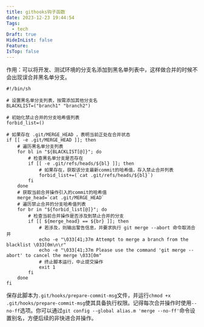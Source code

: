 ```yaml
---
title: githooks钩子函数
date: 2023-12-23 19:44:54
Tags:
  - tech
Draft: true
HideInList: false
Feature: 
IsTop: false
---
```

作用：可以将开发、测试环境的分支名添加到黑名单列表中，这样做合并的时候不会出现误合并黑名单分支。

```shell
#!/bin/sh 

# 设置黑名单分支列表，按需添加其他分支名
BLACKLIST=("branch1" "branch2")

# 初始化禁止合并的分支哈希值列表
forbid_list=() 

# 如果存在 .git/MERGE_HEAD ，表明当前正处在合并状态
if [[ -e .git/MERGE_HEAD ]]; then 
    # 遍历黑名单分支列表
    for bl in "${BLACKLIST[@]}"; do 
        # 检查黑名单分支是否存在
        if [[ -e .git/refs/heads/${bl} ]]; then 
            # 如果存在，获取该分支最新commit的哈希值，存入禁止合并列表
            forbid_list+=(`cat .git/refs/heads/${bl}`) 
        fi
    done 
    # 获取当前合并操作引入的commit的哈希值
    merge_head=`cat .git/MERGE_HEAD` 
    # 遍历禁止合并的分支哈希值列表
    for br in "${forbid_list[@]}"; do 
        # 检查当前合并操作是否涉及到禁止合并的分支
        if [[ ${merge_head} == ${br} ]]; then 
            # 若涉及，则输出警告信息，并要求执行 git merge --abort 命令取消合并
            echo -e "\033[41;37m Attempt to merge a branch from the blacklist \033[0m\n\r" 
            echo -e "\033[41;37m Please use the command 'git merge --abort' to cancel the merge \033[0m" 
            # 终止脚本运行，中止提交操作
            exit 1 
        fi 
    done 
fi

```


保存此脚本为`.git/hooks/prepare-commit-msg`文件，并运行`chmod +x .git/hooks/prepare-commit-msg`使其具备执行权限。记得每次合并操作时使用`--no-ff`选项。你可以通过`git config --global alias.m 'merge --no-ff'`命令设置别名，方便后续的非快进合并操作。

<!--more-->